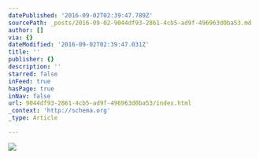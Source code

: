 ```yaml
---
datePublished: '2016-09-02T02:39:47.789Z'
sourcePath: _posts/2016-09-02-9044df93-2861-4cb5-ad9f-496963d0ba53.md
author: []
via: {}
dateModified: '2016-09-02T02:39:47.031Z'
title: ''
publisher: {}
description: ''
starred: false
inFeed: true
hasPage: true
inNav: false
url: 9044df93-2861-4cb5-ad9f-496963d0ba53/index.html
_context: 'http://schema.org'
_type: Article

---
```

![](https://the-grid-user-content.s3-us-west-2.amazonaws.com/a2b1b7b2-c9a2-4e7f-af4d-441d9b333c53.png)